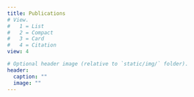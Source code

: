 ```yaml
---
title: Publications 
# View.
#   1 = List
#   2 = Compact
#   3 = Card
#   4 = Citation
view: 4

# Optional header image (relative to `static/img/` folder).
header:
  caption: ""
  image: ""
---
```


<p id="counter"></p>

<script>
	var row = document.getElementsByClassName("row").toArray()[0];
        row.onload = function(){
	var counter = document.getElementById("counter");
	var pubs = document.getElementsByClassName("pub-list-item");
	counter.textContent = pubs.length;
	}
</script>